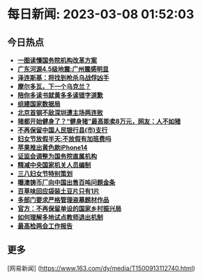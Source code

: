 
# 每日新闻: 2023-03-08 01:52:03
## 今日热点

- **[一图读懂国务院机构改革方案](https://www.163.com/search?keyword=%E4%B8%80%E5%9B%BE%E8%AF%BB%E6%87%82%E5%9B%BD%E5%8A%A1%E9%99%A2%E6%9C%BA%E6%9E%84%E6%94%B9%E9%9D%A9%E6%96%B9%E6%A1%88)**
- **[广东河源4.5级地震:广州震感明显](https://www.163.com/search?keyword=%E5%B9%BF%E4%B8%9C%E6%B2%B3%E6%BA%904.5%E7%BA%A7%E5%9C%B0%E9%9C%87+%E5%B9%BF%E5%B7%9E%E9%9C%87%E6%84%9F%E6%98%8E%E6%98%BE)**
- **[泽连斯基：将找到枪杀乌战俘凶手](https://www.163.com/search?keyword=%E6%B3%BD%E8%BF%9E%E6%96%AF%E5%9F%BA%EF%BC%9A%E5%B0%86%E6%89%BE%E5%88%B0%E6%9E%AA%E6%9D%80%E4%B9%8C%E6%88%98%E4%BF%98%E5%87%B6%E6%89%8B)**
- **[摩尔多瓦，下一个乌克兰？](https://www.163.com/search?keyword=%E6%91%A9%E5%B0%94%E5%A4%9A%E7%93%A6%EF%BC%8C%E4%B8%8B%E4%B8%80%E4%B8%AA%E4%B9%8C%E5%85%8B%E5%85%B0%EF%BC%9F)**
- **[陪你多读书就黄多多读错字道歉](https://www.163.com/search?keyword=%E9%99%AA%E4%BD%A0%E5%A4%9A%E8%AF%BB%E4%B9%A6%E5%B0%B1%E9%BB%84%E5%A4%9A%E5%A4%9A%E8%AF%BB%E9%94%99%E5%AD%97%E9%81%93%E6%AD%89)**
- **[组建国家数据局](https://www.163.com/search?keyword=%E7%BB%84%E5%BB%BA%E5%9B%BD%E5%AE%B6%E6%95%B0%E6%8D%AE%E5%B1%80)**
- **[北京首钢不敌深圳遭主场两连败](https://www.163.com/search?keyword=%E5%8C%97%E4%BA%AC%E9%A6%96%E9%92%A2%E4%B8%8D%E6%95%8C%E6%B7%B1%E5%9C%B3%E9%81%AD%E4%B8%BB%E5%9C%BA%E4%B8%A4%E8%BF%9E%E8%B4%A5)**
- **[猪都开始健身了？“健身猪”最高能卖8万元，网友：人不如猪](https://www.163.com/search?keyword=%E7%8C%AA%E9%83%BD%E5%BC%80%E5%A7%8B%E5%81%A5%E8%BA%AB%E4%BA%86%EF%BC%9F%E2%80%9C%E5%81%A5%E8%BA%AB%E7%8C%AA%E2%80%9D%E6%9C%80%E9%AB%98%E8%83%BD%E5%8D%968%E4%B8%87%E5%85%83%EF%BC%8C%E7%BD%91%E5%8F%8B%EF%BC%9A%E4%BA%BA%E4%B8%8D%E5%A6%82%E7%8C%AA)**
- **[不再保留中国人民银行县(市)支行](https://www.163.com/search?keyword=%E4%B8%8D%E5%86%8D%E4%BF%9D%E7%95%99%E4%B8%AD%E5%9B%BD%E4%BA%BA%E6%B0%91%E9%93%B6%E8%A1%8C%E5%8E%BF%28%E5%B8%82%29%E6%94%AF%E8%A1%8C)**
- **[妇女节放假半天:不放假有加班费吗](https://www.163.com/search?keyword=%E5%A6%87%E5%A5%B3%E8%8A%82%E6%94%BE%E5%81%87%E5%8D%8A%E5%A4%A9+%E4%B8%8D%E6%94%BE%E5%81%87%E6%9C%89%E5%8A%A0%E7%8F%AD%E8%B4%B9%E5%90%97)**
- **[苹果推出黄色款iPhone14](https://www.163.com/search?keyword=%E8%8B%B9%E6%9E%9C%E6%8E%A8%E5%87%BA%E9%BB%84%E8%89%B2%E6%AC%BEiPhone14)**
- **[证监会调整为国务院直属机构](https://www.163.com/search?keyword=%E8%AF%81%E7%9B%91%E4%BC%9A%E8%B0%83%E6%95%B4%E4%B8%BA%E5%9B%BD%E5%8A%A1%E9%99%A2%E7%9B%B4%E5%B1%9E%E6%9C%BA%E6%9E%84)**
- **[精减中央国家机关人员编制](https://www.163.com/search?keyword=%E7%B2%BE%E5%87%8F%E4%B8%AD%E5%A4%AE%E5%9B%BD%E5%AE%B6%E6%9C%BA%E5%85%B3%E4%BA%BA%E5%91%98%E7%BC%96%E5%88%B6)**
- **[三八妇女节特别策划](https://www.163.com/search?keyword=%E4%B8%89%E5%85%AB%E5%A6%87%E5%A5%B3%E8%8A%82%E7%89%B9%E5%88%AB%E7%AD%96%E5%88%92)**
- **[曝澳铸币厂向中国出售百吨问题金条](https://www.163.com/search?keyword=%E6%9B%9D%E6%BE%B3%E9%93%B8%E5%B8%81%E5%8E%82%E5%90%91%E4%B8%AD%E5%9B%BD%E5%87%BA%E5%94%AE%E7%99%BE%E5%90%A8%E9%97%AE%E9%A2%98%E9%87%91%E6%9D%A1)**
- **[百草味回应袋装土豆片只有1片](https://www.163.com/search?keyword=%E7%99%BE%E8%8D%89%E5%91%B3%E5%9B%9E%E5%BA%94%E8%A2%8B%E8%A3%85%E5%9C%9F%E8%B1%86%E7%89%87%E5%8F%AA%E6%9C%891%E7%89%87)**
- **[多部门要求严格管理盗墓题材作品](https://www.163.com/search?keyword=%E5%A4%9A%E9%83%A8%E9%97%A8%E8%A6%81%E6%B1%82%E4%B8%A5%E6%A0%BC%E7%AE%A1%E7%90%86%E7%9B%97%E5%A2%93%E9%A2%98%E6%9D%90%E4%BD%9C%E5%93%81)**
- **[官方：不再保留单设的国家乡村振兴局](https://www.163.com/search?keyword=%E5%AE%98%E6%96%B9%EF%BC%9A%E4%B8%8D%E5%86%8D%E4%BF%9D%E7%95%99%E5%8D%95%E8%AE%BE%E7%9A%84%E5%9B%BD%E5%AE%B6%E4%B9%A1%E6%9D%91%E6%8C%AF%E5%85%B4%E5%B1%80)**
- **[如何理解多地试点教师退出机制](https://www.163.com/search?keyword=%E5%A6%82%E4%BD%95%E7%90%86%E8%A7%A3%E5%A4%9A%E5%9C%B0%E8%AF%95%E7%82%B9%E6%95%99%E5%B8%88%E9%80%80%E5%87%BA%E6%9C%BA%E5%88%B6)**
- **[最高检两会工作报告](https://www.163.com/search?keyword=%E6%9C%80%E9%AB%98%E6%A3%80%E4%B8%A4%E4%BC%9A%E5%B7%A5%E4%BD%9C%E6%8A%A5%E5%91%8A)**

## 更多
[网易新闻] (https://www.163.com/dy/media/T1500913112740.html)

